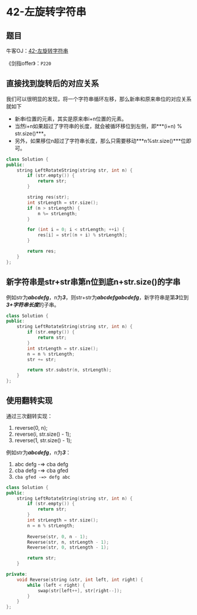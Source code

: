 # 42-左旋转字符串

## 题目

牛客OJ：[42-左旋转字符串](https://www.nowcoder.com/practice/6aa9e04fc3794f68acf8778237ba065b?tpId=13&tqId=11186&rp=1&ru=%2Fta%2Fcoding-interviews&qru=%2Fta%2Fcoding-interviews%2Fquestion-ranking)


《剑指offer》：`P220`

## 直接找到旋转后的对应关系

我们可以很明显的发现，将一个字符串循环左移，那么新串和原来串位的对应关系就如下

- 新串i位置的元素，其实是原来串i+n位置的元素。
- 当然i+n如果超过了字符串的长度，就会被循环移位到左侧，即***(i+n) % str.size()***。
- 另外，如果移位n超过了字符串长度，那么只需要移动***n%str.size()***位即可。

```c++
class Solution {
public:
    string LeftRotateString(string str, int n) {
        if (str.empty()) {
            return str;
        }

        string res(str);
        int strLength = str.size();
        if (n > strLength) {
            n %= strLength;
        }

        for (int i = 0; i < strLength; ++i) {
            res[i] = str[(n + i) % strLength];
        }

        return res;
    }
};
```

## 新字符串是str+str串第n位到底n+str.size()的字串

例如str为***abcdefg***，n为***3***，则str+str为***abcdefgabcdefg***，新字符串是第***3***位到***3+字符串长度***的子串。

```c++
class Solution {
public:
    string LeftRotateString(string str, int n) {
        if (str.empty()) {
            return str;
        }
        int strLength = str.size();
        n = n % strLength;
        str += str;

        return str.substr(n, strLength);
    }
};
```

## 使用翻转实现

通过三次翻转实现：

1. reverse(0, n);
2. reverse(i, str.size() - 1);
3. reverse(1, str.size() - 1);

例如str为***abcdefg***，n为***3***：

1. abc defg -=> cba defg
2. cba defg -=> cba gfed
3. `cba gfed -=> defg abc`

```c++
class Solution {
public:
    string LeftRotateString(string str, int n) {
        if (str.empty()) {
            return str;
        }
        int strLength = str.size();
        n = n % strLength;
        
        Reverse(str, 0, n - 1);
        Reverse(str, n, strLength - 1);
        Reverse(str, 0, strLength - 1);

        return str;
    }

private:
    void Reverse(string &str, int left, int right) {
        while (left < right) {
            swap(str[left++], str[right--]);
        }
    }
};
```

